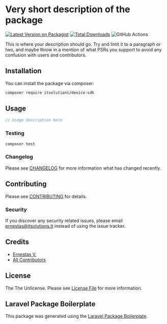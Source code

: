 # Very short description of the package

[![Latest Version on Packagist](https://img.shields.io/packagist/v/itsolutions/device-sdk.svg?style=flat-square)](https://packagist.org/packages/itsolutions/device-sdk)
[![Total Downloads](https://img.shields.io/packagist/dt/itsolutions/device-sdk.svg?style=flat-square)](https://packagist.org/packages/itsolutions/device-sdk)
![GitHub Actions](https://github.com/itsolutions/device-sdk/actions/workflows/main.yml/badge.svg)

This is where your description should go. Try and limit it to a paragraph or two, and maybe throw in a mention of what PSRs you support to avoid any confusion with users and contributors.

## Installation

You can install the package via composer:

```bash
composer require itsolutions/device-sdk
```

## Usage

```php
// Usage description here
```

### Testing

```bash
composer test
```

### Changelog

Please see [CHANGELOG](CHANGELOG.md) for more information what has changed recently.

## Contributing

Please see [CONTRIBUTING](CONTRIBUTING.md) for details.

### Security

If you discover any security related issues, please email ernestas@itsolutions.lt instead of using the issue tracker.

## Credits

-   [Ernestas V.](https://github.com/itsolutions)
-   [All Contributors](../../contributors)

## License

The The Unlicense. Please see [License File](LICENSE.md) for more information.

## Laravel Package Boilerplate

This package was generated using the [Laravel Package Boilerplate](https://laravelpackageboilerplate.com).
